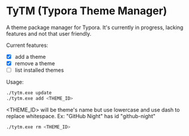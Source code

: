 # TyTM (Typora Theme Manager)

A theme package manager for Typora. It's currently in progress, lacking features and not that user friendly.

Current features:
- [x] add a theme
- [x] remove a theme
- [ ] list installed themes

Usage:
```bash
./tytm.exe update
./tytm.exe add <THEME_ID>
```
<THEME_ID> will be theme's name but use lowercase and use dash to replace whitespace. Ex: "GitHub Night" has id "github-night"
```bash
./tytm.exe rm <THEME_ID>
```
